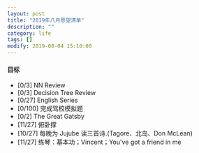 ```yaml
---
layout: post
title: "2019年八月愿望清单"
description: ""
category: life
tags: []
modify: 2019-08-04 15:10:00
---
```



#### 目标

+ [0/3] NN Review
+ [0/3] Decision Tree Review
+ [0/27] English Series
+ [0/100] 完成驾校模拟题
+ [0/2] The Great Gatsby
+ [11/27] 俯卧撑
+ [10/27] 每晚为 Jujube 读三首诗.(Tagore、北岛、Don McLean)
+ [11/27] 练琴：基本功；Vincent；You've got a friend in me
